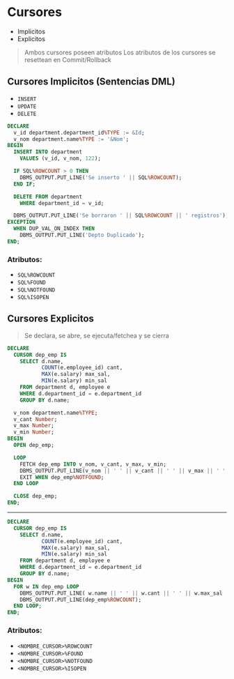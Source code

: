 # Cursores
* Implicitos
* Explicitos

> Ambos cursores poseen atributos
> Los atributos de los cursores se resettean en Commit/Rollback

## Cursores Implicitos (Sentencias DML)
* `INSERT`
* `UPDATE`
* `DELETE`

```sql
DECLARE
  v_id department.department_id%TYPE := &Id;
  v_nom department.name%TYPE := '&Nom';
BEGIN
  INSERT INTO department
    VALUES (v_id, v_nom, 122);

  IF SQL%ROWCOUNT > 0 THEN
    DBMS_OUTPUT.PUT_LINE('Se inserto ' || SQL%ROWCOUNT);
  END IF;

  DELETE FROM department
    WHERE department_id = v_id;

  DBMS_OUTPUT.PUT_LINE('Se borraron ' || SQL%ROWCOUNT || ' registros');
EXCEPTION
  WHEN DUP_VAL_ON_INDEX THEN
    DBMS_OUTPUT.PUT_LINE('Depto Duplicado');
END;
```

### Atributos:
* `SQL%ROWCOUNT`
* `SQL%FOUND`
* `SQL%NOTFOUND`
* `SQL%ISOPEN`

## Cursores Explicitos
> Se declara, se abre, se ejecuta/fetchea y se cierra

```sql
DECLARE
  CURSOR dep_emp IS
    SELECT d.name,
           COUNT(e.employee_id) cant,
           MAX(e.salary) max_sal,
           MIN(e.salary) min_sal
    FROM department d, employee e
    WHERE d.department_id = e.department_id
    GROUP BY d.name;

  v_nom department.name%TYPE;
  v_cant Number;
  v_max Number;
  v_min Number;
BEGIN
  OPEN dep_emp;

  LOOP
    FETCH dep_emp INTO v_nom, v_cant, v_max, v_min;
    DBMS_OUTPUT.PUT_LINE(v_nom || ' ' || v_cant || ' ' || v_max || ' ' || v_min);
    EXIT WHEN dep_emp%NOTFOUND;
  END LOOP

  CLOSE dep_emp;
END;
```

---

```sql
DECLARE
  CURSOR dep_emp IS
    SELECT d.name,
           COUNT(e.employee_id) cant,
           MAX(e.salary) max_sal,
           MIN(e.salary) min_sal
    FROM department d, employee e
    WHERE d.department_id = e.department_id
    GROUP BY d.name;
BEGIN
  FOR w IN dep_emp LOOP
    DBMS_OUTPUT.PUT_LINE( w.name || ' ' || w.cant || ' ' || w.max_sal || ' ' || w.min_sal);
    DBMS_OUTPUT.PUT_LINE(dep_emp%ROWCOUNT);
  END LOOP;
END;
```

### Atributos:
* `<NOMBRE_CURSOR>%ROWCOUNT`
* `<NOMBRE_CURSOR>%FOUND`
* `<NOMBRE_CURSOR>%NOTFOUND`
* `<NOMBRE_CURSOR>%ISOPEN`


